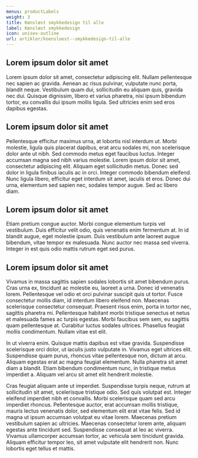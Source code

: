 ```yaml
---
menus: productLabels
weight: 3
title: Kønsløst smykkedesign til alle
label: Kønsløst smykkedesign
icon: unisex-outline
url: artikler/koensloest--smykkedesign-til-alle
---
```


## Lorem ipsum dolor sit amet

Lorem ipsum dolor sit amet, consectetur adipiscing elit. Nullam pellentesque nec
sapien ac gravida. Aenean ac risus pulvinar, vulputate nunc porta, blandit
neque. Vestibulum quam dui, sollicitudin eu aliquam quis, gravida nec dui.
Quisque dignissim, libero et varius pharetra, nisi ipsum bibendum tortor, eu
convallis dui ipsum mollis ligula. Sed ultricies enim sed eros dapibus egestas.

## Lorem ipsum dolor sit amet

Pellentesque efficitur maximus urna, at lobortis nisl interdum ut. Morbi
molestie, ligula quis placerat dapibus, erat arcu sodales mi, non scelerisque
dolor ante ut nibh. Sed commodo metus eget faucibus luctus. Integer accumsan
magna sed nibh varius molestie. Lorem ipsum dolor sit amet, consectetur
adipiscing elit. Aliquam eget sollicitudin metus. Donec sed dolor in ligula
finibus iaculis ac in orci. Integer commodo bibendum eleifend. Nunc ligula
libero, efficitur eget interdum sit amet, iaculis et eros. Donec dui urna,
elementum sed sapien nec, sodales tempor augue. Sed ac libero diam.

## Lorem ipsum dolor sit amet

Etiam pretium congue auctor. Morbi congue elementum turpis vel vestibulum. Duis
efficitur velit odio, quis venenatis enim fermentum at. In id blandit augue,
eget molestie ipsum. Duis vestibulum ante laoreet augue bibendum, vitae tempor
ex malesuada. Nunc auctor nec massa sed viverra. Integer in est quis odio mattis
rutrum eget sed purus.

## Lorem ipsum dolor sit amet

Vivamus in massa sagittis sapien sodales lobortis sit amet bibendum purus. Cras
urna ex, tincidunt ac molestie eu, laoreet a urna. Donec id venenatis lorem.
Pellentesque vel odio et orci pulvinar suscipit quis ut tortor. Fusce
consectetur mollis diam, id interdum libero eleifend non. Maecenas scelerisque
consectetur consequat. Praesent risus enim, porta in tortor nec, sagittis
pharetra mi. Pellentesque habitant morbi tristique senectus et netus et
malesuada fames ac turpis egestas. Morbi faucibus sem sem, eu sagittis quam
pellentesque at. Curabitur luctus sodales ultrices. Phasellus feugiat mollis
condimentum. Nullam vitae est elit.

In ut viverra enim. Quisque mattis dapibus est vitae gravida. Suspendisse
scelerisque orci dolor, ut iaculis justo vulputate in. Vivamus eget ultrices
elit. Suspendisse quam purus, rhoncus vitae pellentesque non, dictum at arcu.
Aliquam egestas erat ac magna feugiat elementum. Nulla pharetra sit amet diam a
blandit. Etiam bibendum condimentum nunc, in tristique metus imperdiet a.
Aliquam vel arcu sit amet elit hendrerit molestie.

Cras feugiat aliquam ante ut imperdiet. Suspendisse turpis neque, rutrum at
sollicitudin sit amet, scelerisque tristique odio. Sed quis volutpat est.
Integer eleifend imperdiet nibh et convallis. Morbi scelerisque quam sed arcu
imperdiet rhoncus. Pellentesque auctor, erat accumsan mollis tristique, mauris
lectus venenatis dolor, sed elementum elit erat vitae felis. Sed id magna ut
ipsum accumsan volutpat eu vitae lorem. Maecenas pretium vestibulum sapien ac
ultricies. Maecenas consectetur lorem ante, aliquam egestas ante tincidunt sed.
Suspendisse consequat at leo ac viverra. Vivamus ullamcorper accumsan tortor, ac
vehicula sem tincidunt gravida. Aliquam efficitur tempor leo, sit amet vulputate
elit hendrerit non. Nunc lobortis eget tellus et mattis.
